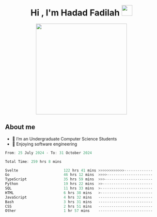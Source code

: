 <h1 align="center">Hi , I'm Hadad Fadilah <img src="https://media.giphy.com/media/hvRJCLFzcasrR4ia7z/giphy.gif" width="35"></h1>

<p align="center">
<img src="https://media.tenor.com/78dNivDemDAAAAAi/speech-bubble-venti.gif" width="300"/>    
</p>


##  About me
- 🔭 I’m an Undergraduate Computer Science Students
- 🌱 Enjoying software engineering

<!--START_SECTION:waka-->

```go
From: 25 July 2024 - To: 31 October 2024

Total Time: 259 hrs 8 mins

Svelte                     122 hrs 41 mins >>>>>>>>>>>>-------------   46.99 %
Go                         46 hrs 12 mins  >>>>---------------------   17.69 %
TypeScript                 35 hrs 59 mins  >>>----------------------   13.79 %
Python                     19 hrs 22 mins  >>-----------------------   07.42 %
SQL                        11 hrs 33 mins  >------------------------   04.43 %
HTML                       6 hrs 38 mins   >------------------------   02.54 %
JavaScript                 4 hrs 32 mins   -------------------------   01.74 %
Bash                       3 hrs 31 mins   -------------------------   01.35 %
CSS                        2 hrs 51 mins   -------------------------   01.10 %
Other                      1 hr 57 mins    -------------------------   00.75 %
```

<!--END_SECTION:waka-->




<!--
**Fadil-Tao/Fadil-Tao** is a ✨ _special_ ✨ repository because its `README.md` (this file) appears on your GitHub profile.


